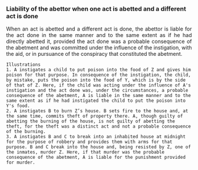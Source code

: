 ### Liability of the abettor when one act is abetted and a different act is done
<div style="text-align: justify">

When an act is abetted and a different act is done, the abettor is liable for the act done in the same manner and to the same extent as if he had directly abetted it, provided the act done was a probable consequence of the abetment and was committed under the influence of the instigation, with the aid, or in pursuance of the conspiracy that constituted the abetment.

</div>

    Illustrations
    1. A instigates a child to put poison into the food of Z and gives him poison for that purpose. In consequence of the instigation, the child, by mistake, puts the poison into the food of Y, which is by the side of that of Z. Here, if the child was acting under the influence of A's instigation and the act done was, under the circumstances, a probable consequence of the abetment, A is liable in the same manner and to the same extent as if he had instigated the child to put the poison into Y's food.
    2. A instigates B to burn Z’s house. B sets fire to the house and, at the same time, commits theft of property there. A, though guilty of abetting the burning of the house, is not guilty of abetting the theft, for the theft was a distinct act and not a probable consequence of the burning.
    3. A instigates B and C to break into an inhabited house at midnight for the purpose of robbery and provides them with arms for that purpose. B and C break into the house and, being resisted by Z, one of the inmates, murder Z. Here, if that murder was the probable consequence of the abetment, A is liable for the punishment provided for murder.
